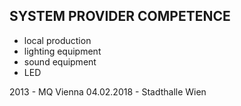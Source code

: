## SYSTEM PROVIDER COMPETENCE

+ local production
+ lighting equipment
+ sound equipment
+ LED

2013 - MQ Vienna
04.02.2018 - Stadthalle Wien